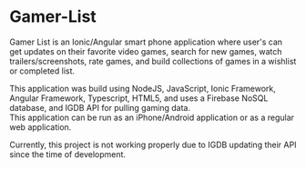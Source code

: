 # Gamer-List

Gamer List is an Ionic/Angular smart phone application where user's can get updates on their favorite video games, search for new games, watch trailers/screenshots, rate games, and build collections of games in a wishlist or completed list. 

This application was build using NodeJS, JavaScript, Ionic Framework, Angular Framework, Typescript, HTML5, and uses a Firebase NoSQL database, and IGDB API for pulling gaming data.  
This application can be run as an iPhone/Android application or as a regular web application.  

Currently, this project is not working properly due to IGDB updating their API since the time of development. 
